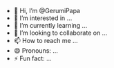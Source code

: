 - 👋 Hi, I’m @GerumiPapa
- 👀 I’m interested in ...
- 🌱 I’m currently learning ...
- 💞️ I’m looking to collaborate on ...
- 📫 How to reach me ...
- 😄 Pronouns: ...
- ⚡ Fun fact: ...

<!---
GerumiPapa/GerumiPapa is a ✨ special ✨ repository because its `README.md` (this file) appears on your GitHub profile.
You can click the Preview link to take a look at your changes.
--->
